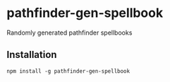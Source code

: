 # pathfinder-gen-spellbook

Randomly generated pathfinder spellbooks

## Installation

    npm install -g pathfinder-gen-spellbook
